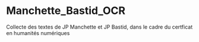 # Manchette_Bastid_OCR
 Collecte des textes de JP Manchette et JP Bastid, dans le cadre du certficat en humanités numériques

